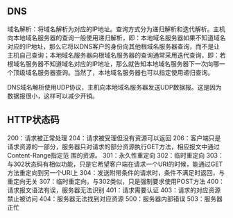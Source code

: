 ## DNS

域名解析：将域名解析为对应的IP地址。查询方式分为递归解析和迭代解析。主机向本地域名服务器的查询一般使用递归解析，即：本地域名服务器如果不知道域名对应的IP地址，那么它将以DNS客户的身份向其他根域名服务器查询，而不是让主机自己查询；本地域名服务器向根域名服务器的查询通常采用迭代查询，即：若根域名服务器不知道域名对应的IP地址，那么就告知本地域名服务器下一次向哪一个顶级域名服务器查询。当然了，本地域名服务器也可以指定使用递归查询。

DNS域名解析使用UDP协议，主机向本地域名服务器发送UDP数据报。这是因为数据报很小，这样可以减少开销。

## HTTP状态码

200：请求被正常处理
204：请求被受理但没有资源可以返回
206：客户端只是请求资源的一部分，服务器只对请求的部分资源执行GET方法，相应报文中通过Content-Range指定范		  围的资源。
301：永久性重定向
302：临时重定向
303：与302状态码有相似功能，只是它希望客户端在请求一个URI的时候，能通过GET方法重定向到另一个URI上
304：发送附带条件的请求时，条件不满足时返回，与重定向无关
307：临时重定向，与302类似，只是强制要求使用POST方法
400：请求报文语法有误，服务器无法识别
401：请求需要认证
403：请求的对应资源禁止被访问
404：服务器无法找到对应资源
500：服务器内部错误
503：服务器正忙

